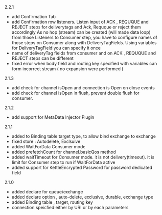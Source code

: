 2.2.1
* add Confirmation Tab
* add Confirmation row listeners. Listen input of ACK , REQUQUE and REJECT steps for deliverytags and Ack, Requque or reject them accordingly
  As no hop (stream) can be created (will made data loop) from those Listeners to Consumer step, you have to configure names of those steps on Consumer along with DeliveryTagFields.
  Using variables for DeliveryTagField you can specify it once
* name of deliveryTag fields from consumer and on ACK , REQUQUE and REJECT steps can be different
* fixed error when body field and routing key specified with variables can form incorrect stream ( no expansion were performed )

2.1.3
* add check for channel isOpen and connection is Open on close events
* add check for channel isOpen in flush, prevent double flush for consumer.

2.1.2
* add support for MetaData Injector Plugin

2.1.1
* added to Binding table target type, to allow bind exchange to exchange
* fixed store : Autodelete, Exclsuive
* added WaitForData Consumer mode
* added prefetchCount for channel.basicQos method
* added waitTimeout for Consumer mode. it is not delivery(timeout). it is limit for Consumer step to run if WaitForData active
* added support for KettleEncrypted Password for password dedicated field

2.1.0
* added declare for queue/exchange
* added declare option , auto-delete, exclusive, durable, exchange type
* added Binding table , target, routing key
* connection speicfied either by URI or by each parameters 
